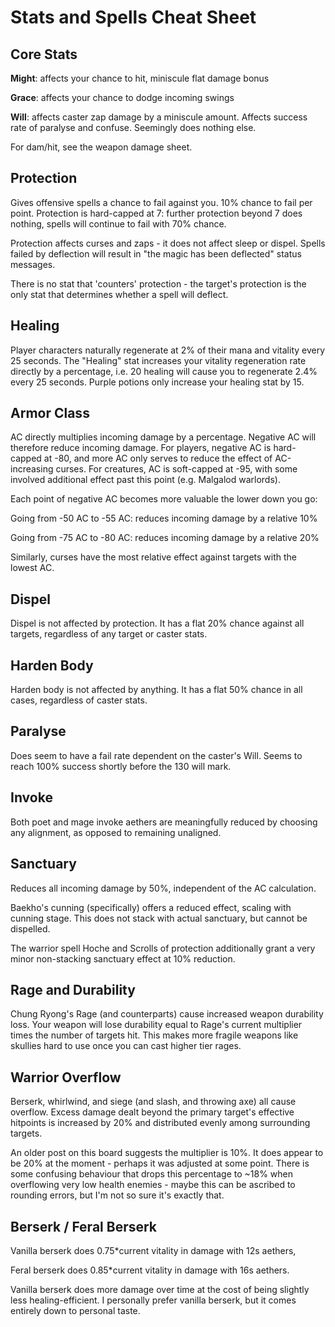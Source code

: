 # Stats and Spells Cheat Sheet

## Core Stats

**Might**: affects your chance to hit, miniscule flat damage bonus

**Grace**: affects your chance to dodge incoming swings

**Will**: affects caster zap damage by a miniscule amount. Affects success rate of paralyse and confuse. Seemingly does nothing else.

For dam/hit, see the weapon damage sheet.

## Protection

Gives offensive spells a chance to fail against you. 10% chance to fail per point. Protection is hard-capped at 7: further protection beyond 7 does nothing, spells will continue to fail with 70% chance.

Protection affects curses and zaps - it does not affect sleep or dispel. Spells failed by deflection will result in "the magic has been deflected" status messages.

There is no stat that 'counters' protection - the target's protection is the only stat that determines whether a spell will deflect.

## Healing

Player characters naturally regenerate at 2% of their mana and vitality every 25 seconds.
The "Healing" stat increases your vitality regeneration rate directly by a percentage, i.e. 20 healing will cause you to regenerate 2.4% every 25 seconds.
Purple potions only increase your healing stat by 15.

## Armor Class

AC directly multiplies incoming damage by a percentage. Negative AC will therefore reduce incoming damage. For players, negative AC is hard-capped at -80, and more AC only serves to reduce the effect of AC-increasing curses. For creatures, AC is soft-capped at -95, with some involved additional effect past this point (e.g. Malgalod warlords).

Each point of negative AC becomes more valuable the lower down you go:

Going from -50 AC to -55 AC: reduces incoming damage by a relative 10%

Going from -75 AC to -80 AC: reduces incoming damage by a relative 20%

Similarly, curses have the most relative effect against targets with the lowest AC.

## Dispel

Dispel is not affected by protection. It has a flat 20% chance against all targets, regardless of any target or caster stats.

## Harden Body

Harden body is not affected by anything. It has a flat 50% chance in all cases, regardless of caster stats.

## Paralyse

Does seem to have a fail rate dependent on the caster's Will. Seems to reach 100% success shortly before the 130 will mark.

## Invoke

Both poet and mage invoke aethers are meaningfully reduced by choosing any alignment, as opposed to remaining unaligned.

## Sanctuary

Reduces all incoming damage by 50%, independent of the AC calculation.

Baekho's cunning (specifically) offers a reduced effect, scaling with cunning stage. This does not stack with actual sanctuary, but cannot be dispelled.

The warrior spell Hoche and Scrolls of protection additionally grant a very minor non-stacking sanctuary effect at 10% reduction.

## Rage and Durability

Chung Ryong's Rage (and counterparts) cause increased weapon durability loss. Your weapon will lose durability equal to Rage's current multiplier times the number of targets hit. This makes more fragile weapons like skullies hard to use once you can cast higher tier rages.

## Warrior Overflow

Berserk, whirlwind, and siege (and slash, and throwing axe) all cause overflow. Excess damage dealt beyond the primary target's effective hitpoints is increased by 20% and distributed evenly among surrounding targets.

An older post on this board suggests the multiplier is 10%. It does appear to be 20% at the moment - perhaps it was adjusted at some point. There is some confusing behaviour that drops this percentage to ~18% when overflowing very low health enemies - maybe this can be ascribed to rounding errors, but I'm not so sure it's exactly that.

## Berserk / Feral Berserk

Vanilla berserk does 0.75*current vitality in damage with 12s aethers,

Feral berserk does 0.85*current vitality in damage with 16s aethers.

Vanilla berserk does more damage over time at the cost of being slightly less healing-efficient. I personally prefer vanilla berserk, but it comes entirely down to personal taste.
